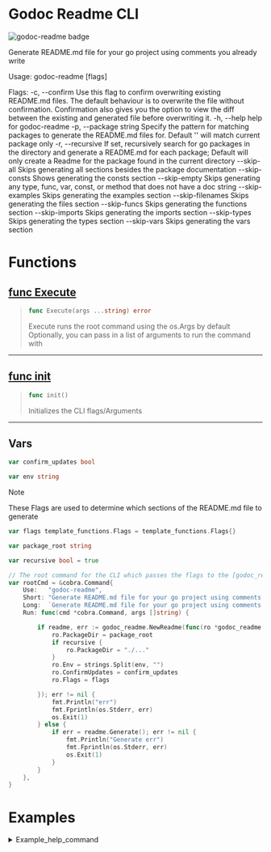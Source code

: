 
# Godoc Readme CLI

<!-- THIS FILE IS GENERATED by godoc-readme. DO NOT EDIT! -->

![godoc-readme badge](https://img.shields.io/badge/generated%20by%20godoc--readme-00ADD8?style=plastic&logoSize=large&logo=Go&logoColor=00ADD8&labelColor=FFFFFF)

Generate README.md file for your go project using comments you already write

Usage:
  godoc-readme [flags]

Flags:
  -c, --confirm          Use this flag to confirm overwriting existing README.md files. The default behaviour is to overwrite the file without confirmation. Confirmation also gives you the option to view the diff between the existing and generated file before overwriting it.
  -h, --help             help for godoc-readme
  -p, --package string   Specify the pattern for matching packages to generate the README.md files for. Default '' will match current package only
  -r, --recursive        If set, recursively search for go packages in the directory and generate a README.md for each package; Default will only create a Readme for the package found in the current directory
      --skip-all         Skips generating all sections besides the package documentation
      --skip-consts      Shows generating the consts section
      --skip-empty       Skips generating any type, func, var, const, or method that does not have a doc string
      --skip-examples    Skips generating the examples section
      --skip-filenames   Skips generating the files section
      --skip-funcs       Skips generating the functions section
      --skip-imports     Skips generating the imports section
      --skip-types       Skips generating the types section
      --skip-vars        Skips generating the vars section

# Functions

## [func Execute](./cmd.go#L130-L140)

>```go
>func Execute(args ...string) error
>```
>Execute runs the root command using the os.Args by default
>Optionally, you can pass in a list of arguments to run the command with

---
## [func init](./cmd.go#L23-L96)

>```go
>func init()
>```
>Initializes the CLI flags/Arguments

---

## Vars

```go
var confirm_updates bool
```

```go
var env string
```

>[!NOTE]
>These Flags are used to determine which sections of the README.md file to generate

```go
var flags template_functions.Flags = template_functions.Flags{}
```

```go
var package_root string
```

```go
var recursive bool = true
```

```go
// The root command for the CLI which passes the flags to the [godoc_readme package](../godoc_readme/README.md)
var rootCmd = &cobra.Command{
    Use:   "godoc-readme",
    Short: "Generate README.md file for your go project using comments you already write",
    Long:  `Generate README.md file for your go project using comments you already write`,
    Run: func(cmd *cobra.Command, args []string) {

        if readme, err := godoc_readme.NewReadme(func(ro *godoc_readme.ReadmeOptions) {
            ro.PackageDir = package_root
            if recursive {
                ro.PackageDir = "./..."
            }
            ro.Env = strings.Split(env, "")
            ro.ConfirmUpdates = confirm_updates
            ro.Flags = flags

        }); err != nil {
            fmt.Println("err")
            fmt.Fprintln(os.Stderr, err)
            os.Exit(1)
        } else {
            if err = readme.Generate(); err != nil {
                fmt.Println("Generate err")
                fmt.Fprintln(os.Stderr, err)
                os.Exit(1)
            }
        }
    },
}
```

# Examples

<details>
<summary>Example_help_command</summary>

```go
func Example_help_command{
    Execute("-h")

}
 // Output:
 // 
 // Generate README.md file for your go project using comments you already write
 // 
 // Usage:
 //   godoc-readme [flags]
 // 
 // Flags:
 //   -c, --confirm-updates   Use this flag to confirm overwriting existing README.md files. The default behaviour is to overwrite the file without confirmation. Confirmation also gives you the option to view the diff between the existing and generated file before overwriting it.
 //   -h, --help              help for godoc-readme
 //   -r, --recursive         If set, recursively search for go packages in the directory and generate a README.md for each package; Default will only create a Readme for the package found in the current directory
 //       --skip-examples     Skips generating the examples defined in test files
 // 
```

</details>

